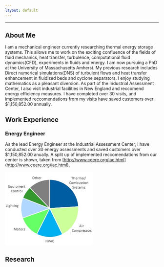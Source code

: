```yaml
---
layout: default
---
```


---
## About Me
I am a mechanical engineer currently researching thermal energy storage systems. This allows me to work on the exciting confluence of the fields of fluid mechanics, heat transfer, turbulence, computational fluid dynamics(CFD), experiments in fluids and energy. I am now pursuing a PhD at the University of Massachusetts Amherst. My previous research includes Direct numerical simulations(DNS) of turbulent flows and heat transfer enhancement in fluidized beds and cyclone separators. I enjoy studying mathematics as a pleasant diversion. As part of the Industrial Assessment Center, I also visit industrial facilities in New England and reccomend energy efficiency measures. I have completed over 30 visits, and implemented reccomendations from my visits have saved customers over $1,150,852.00 annually.

## Work Experience

### Energy Engineer
As the lead Energy Engineer at the Industrial Assessment Center, I have conducted over 30 energy assessments and saved customers over $1,150,852.00 anually. A split up of implemented reccomendations from our center is shown, taken from [http://www.ceere.org/iac.html](http://www.ceere.org/iac.html). 

![Types of Implemented Reccomendations](./plots/IACrecommendations.jpg "Types of Implemented Reccomendations")

## Research